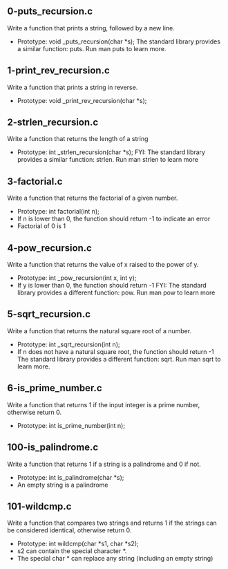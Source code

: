 
## 0-puts_recursion.c 
Write a function that prints a string, followed by a new line. 
- Prototype: void _puts_recursion\(char *s\); 
The standard library provides a similar function: puts. Run man puts to learn more.

## 1-print_rev_recursion.c
Write a function that prints a string in reverse.
- Prototype: void _print_rev_recursion\(char *s\);

## 2-strlen_recursion.c
Write a function that returns the length of a string
- Prototype: int _strlen_recursion(char *s);
FYI: The standard library provides a similar function: strlen. Run man strlen to learn more

## 3-factorial.c
Write a function that returns the factorial of a given number.
- Prototype: int factorial(int n);
- If n is lower than 0, the function should return -1 to indicate an error
- Factorial of 0 is 1

## 4-pow_recursion.c
Write a function that returns the value of x raised to the power of y.

- Prototype: int _pow_recursion(int x, int y);
- If y is lower than 0, the function should return -1
FYI: The standard library provides a different function: pow. Run man pow to learn more

## 5-sqrt_recursion.c
Write a function that returns the natural square root of a number.
- Prototype: int _sqrt_recursion\(int n\);
- If n does not have a natural square root, the function should return -1
The standard library provides a different function: sqrt. Run man sqrt to learn more.

## 6-is_prime_number.c
Write a function that returns 1 if the input integer is a prime number, otherwise return 0.

- Prototype: int is_prime_number\(int n\);

## 100-is_palindrome.c
Write a function that returns 1 if a string is a palindrome and 0 if not.

- Prototype: int is_palindrome\(char *s\);
- An empty string is a palindrome

## 101-wildcmp.c
Write a function that compares two strings and returns 1 if the strings can be considered identical, otherwise return 0.

- Prototype: int wildcmp\(char *s1, char *s2\);
- s2 can contain the special character *.
- The special char * can replace any string \(including an empty string\)
